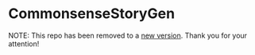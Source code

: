 # CommonsenseStoryGen
NOTE: This repo has been removed to a [new version](https://github.com/thu-coai/CommonsenseStoryGen). Thank you for your attention! 